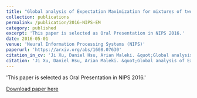 ```yaml
---
title: "Global analysis of Expectation Maximization for mixtures of two Gaussians"
collection: publications
permalink: /publication/2016-NIPS-EM
category: published
excerpt: 'This paper is selected as Oral Presentation in NIPS 2016.'
date: 2016-05-01
venue: 'Neural Information Processing Systems (NIPS)'
paperurl: 'https://arxiv.org/abs/1608.07630'
citation_in_cv: 'Ji Xu, Daniel Hsu, Arian Maleki. &quot;Global analysis of Expectation Maximization for mixtures of two Gaussians.&quot;  <i>Neural Information Processing Systems (NIPS)</i>, 2016 (Oral Presentation + Travel Award).'
citation: 'Ji Xu, Daniel Hsu, Arian Maleki. &quot;Global analysis of Expectation Maximization for mixtures of two Gaussians.&quot;  <i>Neural Information Processing Systems (NIPS)</i>, 2016.'
---
```

'This paper is selected as Oral Presentation in NIPS 2016.'

[Download paper here](https://arxiv.org/pdf/1608.07630.pdf)

